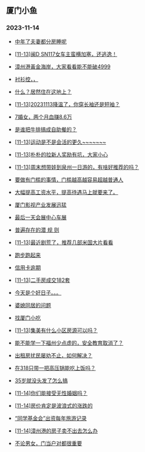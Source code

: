 ## 厦门小鱼 
### 2023-11-14

+ [中年了夫妻都分房睡呢](http://bbs.xmfish.com/read-htm-tid-18104729.html)

+ [[11-13]闽D SN117女车主蛮横加塞，还逃逸！](http://bbs.xmfish.com/read-htm-tid-18104844.html)

+ [漳州港黃金海岸，大家看看能不能破4999](http://bbs.xmfish.com/read-htm-tid-18104804.html)

+ [衬衫控，，](http://bbs.xmfish.com/read-htm-tid-18104753.html)

+ [什么？居然住在这地上？](http://bbs.xmfish.com/read-htm-tid-18104816.html)

+ [[11-13]20231113降温了，你穿长袖还是短袖？](http://bbs.xmfish.com/read-htm-tid-18104783.html)

+ [7婚女，两个月血赚8.6万](http://bbs.xmfish.com/read-htm-tid-18104962.html)

+ [是谁把牛排搞成自助餐的？](http://bbs.xmfish.com/read-htm-tid-18104938.html)

+ [[11-13]运动是不是会活的更久~~~~~~~](http://bbs.xmfish.com/read-htm-tid-18105015.html)

+ [[11-13]朴朴的拉新人奖励有坑，大家小心](http://bbs.xmfish.com/read-htm-tid-18104801.html)

+ [[11-13]周末想带娃到泉州一日游的，有啥好推荐的吗？](http://bbs.xmfish.com/read-htm-tid-18104979.html)

+ [要做有门槛的事情，门槛越高越容易超越普通人](http://bbs.xmfish.com/read-htm-tid-18104955.html)

+ [大幅提高工资水平，提高待遇马上就要来了。](http://bbs.xmfish.com/read-htm-tid-18105126.html)

+ [厦门影视产业发展迅猛](http://bbs.xmfish.com/read-htm-tid-18105042.html)

+ [最后一天会展中心车展](http://bbs.xmfish.com/read-htm-tid-18104971.html)

+ [普遍存在的潜  规  则](http://bbs.xmfish.com/read-htm-tid-18105005.html)

+ [[11-13]最近剧荒了，推荐几部米国大片看看](http://bbs.xmfish.com/read-htm-tid-18105070.html)

+ [跑步跑起来](http://bbs.xmfish.com/read-htm-tid-18104964.html)

+ [信用卡逾期](http://bbs.xmfish.com/read-htm-tid-18105163.html)

+ [[11-13]二手房成交182套](http://bbs.xmfish.com/read-htm-tid-18105157.html)

+ [今天是个好日子。。。](http://bbs.xmfish.com/read-htm-tid-18105131.html)

+ [婆媳同居的问题](http://bbs.xmfish.com/read-htm-tid-18105297.html)

+ [找厦门小吃](http://bbs.xmfish.com/read-htm-tid-18105160.html)

+ [[11-13]集美有什么小区房源可以吗？](http://bbs.xmfish.com/read-htm-tid-18105128.html)

+ [能不能学一下福州少点虚的，安全教育取消了？](http://bbs.xmfish.com/read-htm-tid-18105440.html)

+ [出租房扰民屡劝不止，如何解决？](http://bbs.xmfish.com/read-htm-tid-18105302.html)

+ [在318只带一把高压锅能吃上饭吗？](http://bbs.xmfish.com/read-htm-tid-18105137.html)

+ [35岁就没头发了怎么搞](http://bbs.xmfish.com/read-htm-tid-18105509.html)

+ [[11-14]你们能接受无性婚姻吗？](http://bbs.xmfish.com/read-htm-tid-18105329.html)

+ [[11-14]房价肯定是波浪式的涨跌的](http://bbs.xmfish.com/read-htm-tid-18105490.html)

+ [“同学基金会”出资每年旅游记录](http://bbs.xmfish.com/read-htm-tid-18105371.html)

+ [[11-14]漳州港的房子卖不出去怎么办](http://bbs.xmfish.com/read-htm-tid-18105587.html)

+ [不论男女，门当户对都很重要](http://bbs.xmfish.com/read-htm-tid-18105583.html)

